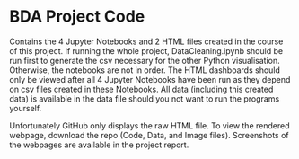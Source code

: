 # BDA Project Code

Contains the 4 Jupyter Notebooks and 2 HTML files created in the course of this project. If running the whole project, DataCleaning.ipynb should be run first to generate 
the csv necessary for the other Python visualisation. Otherwise, the notebooks are not in order. The HTML dashboards should only be viewed after all 4 Jupyter Notebooks 
have been run as they depend on csv files created in these Notebooks. All data (including this created data) is available in the data file should you not want to run the 
programs yourself.

Unfortunately GitHub only displays the raw HTML file. To view the rendered webpage, download the repo (Code, Data, and Image files). Screenshots of the webpages are available in the project report. 
